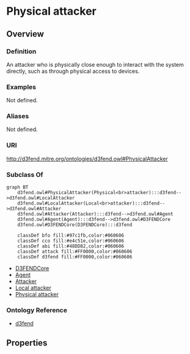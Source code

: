 # Physical attacker

## Overview

### Definition
An attacker who is physically close enough to interact with the system directly, such as through physical access to devices.

### Examples
Not defined.

### Aliases
Not defined.

### URI
http://d3fend.mitre.org/ontologies/d3fend.owl#PhysicalAttacker

### Subclass Of
```mermaid
graph BT
    d3fend.owl#PhysicalAttacker(Physical<br>attacker):::d3fend-->d3fend.owl#LocalAttacker
    d3fend.owl#LocalAttacker(Local<br>attacker):::d3fend-->d3fend.owl#Attacker
    d3fend.owl#Attacker(Attacker):::d3fend-->d3fend.owl#Agent
    d3fend.owl#Agent(Agent):::d3fend-->d3fend.owl#D3FENDCore
    d3fend.owl#D3FENDCore(D3FENDCore):::d3fend
    
    classDef bfo fill:#97c1fb,color:#060606
    classDef cco fill:#e4c51e,color:#060606
    classDef abi fill:#48DD82,color:#060606
    classDef attack fill:#FF0000,color:#060606
    classDef d3fend fill:#FF0000,color:#060606
```

- [D3FENDCore](/docs/ontology/reference/model/D3FENDCore/D3FENDCore.md)
- [Agent](/docs/ontology/reference/model/D3FENDCore/Agent/Agent.md)
- [Attacker](/docs/ontology/reference/model/D3FENDCore/Agent/Attacker/Attacker.md)
- [Local attacker](/docs/ontology/reference/model/D3FENDCore/Agent/Attacker/Local%20attacker/Local%20attacker.md)
- [Physical attacker](/docs/ontology/reference/model/D3FENDCore/Agent/Attacker/Local%20attacker/Physical%20attacker/Physical%20attacker.md)


### Ontology Reference
- [d3fend](http://d3fend.mitre.org/ontologies/d3fend.owl#)

## Properties
